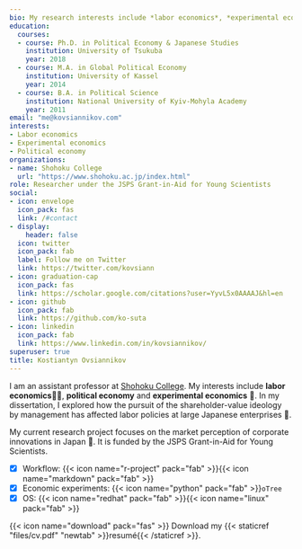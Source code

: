 ```yaml
---
bio: My research interests include *labor economics*, *experimental economics* and *political economy*.
education:
  courses:
  - course: Ph.D. in Political Economy & Japanese Studies
    institution: University of Tsukuba
    year: 2018
  - course: M.A. in Global Political Economy
    institution: University of Kassel
    year: 2014
  - course: B.A. in Political Science
    institution: National University of Kyiv-Mohyla Academy
    year: 2011
email: "me@kovsiannikov.com"
interests:
- Labor economics
- Experimental economics 
- Political economy
organizations:
- name: Shohoku College
  url: "https://www.shohoku.ac.jp/index.html"
role: Researcher under the JSPS Grant-in-Aid for Young Scientists
social:
- icon: envelope
  icon_pack: fas
  link: /#contact
- display:
    header: false
  icon: twitter
  icon_pack: fab
  label: Follow me on Twitter
  link: https://twitter.com/kovsiann
- icon: graduation-cap
  icon_pack: fas
  link: https://scholar.google.com/citations?user=YyvL5x0AAAAJ&hl=en
- icon: github
  icon_pack: fab
  link: https://github.com/ko-suta
- icon: linkedin
  icon_pack: fab
  link: https://www.linkedin.com/in/kovsiannikov/ 
superuser: true
title: Kostiantyn Ovsiannikov
---
```


I am an assistant professor at [Shohoku College](https://www.shohoku.ac.jp/index.html).
My interests include **labor economics**🧑‍🔧, **political economy** and **experimental economics** 🎡.
In my dissertation, I explored how the pursuit of the shareholder-value ideology by management has affected labor policies at large Japanese enterprises 🎏.

My current research project focuses on the market perception of corporate innovations in Japan 🗾.
It is funded by the JSPS Grant-in-Aid for Young Scientists.

- [x] Workflow: {{< icon name="r-project" pack="fab" >}}{{< icon name="markdown" pack="fab" >}}
- [x] Economic experiments: {{< icon name="python" pack="fab" >}}`oTree`
- [x] OS: {{< icon name="redhat" pack="fab" >}}{{< icon name="linux" pack="fab" >}}

{{< icon name="download" pack="fas" >}} Download my {{< staticref "files/cv.pdf" "newtab" >}}resumé{{< /staticref >}}.
